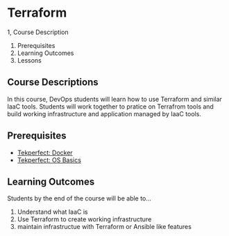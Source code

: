 # Terraform

1, Course Description
1. Prerequisites
1. Learning Outcomes
1. Lessons

## Course Descriptions

In this course, DevOps students will learn how to use Terraform and similar IaaC tools. Students will work together to pratice on Terrafrom tools and build working infrastructure and application managed by IaaC tools.


## Prerequisites

* [Tekperfect: Docker](https://tekperfect.com/devops-docs/#/courses/06-Virtualization/lessons/docker)
* [Tekperfect: OS Basics ](https://tekperfect.com/devops-docs/#/courses/02-Os_Basics/home)


## Learning Outcomes

Students by the end of the course will be able to...

1. Understand what IaaC is
1. Use Terraform to create working infrastructure 
1. maintain infrastructue with Terraform or Ansible like features


